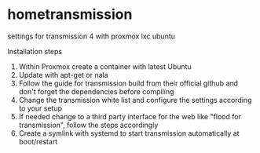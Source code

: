 # hometransmission
settings for transmission 4 with proxmox lxc ubuntu

Installation steps
1. Within Proxmox create a container with latest Ubuntu
2. Update with apt-get or nala
3. Follow the guide for transmission build from their official github and don't forget the dependencies before compiling
4. Change the transmission white list and configure the settings according to your setup
5. If needed change to a third party interface for the web like "flood for transmission", follow the steps accordingly
6. Create a symlink with systemd to start transmission automatically at boot/restart
